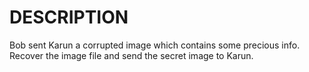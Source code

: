 # DESCRIPTION

Bob sent Karun a corrupted image which contains some precious info. Recover the image file and send the secret image to Karun.